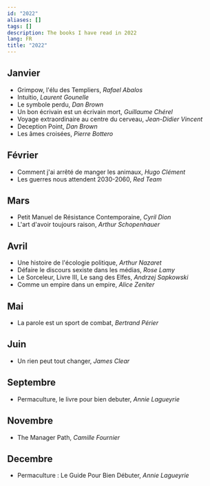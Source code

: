```yaml
---
id: "2022"
aliases: []
tags: []
description: The books I have read in 2022
lang: FR
title: "2022"
---
```

## Janvier
- Grimpow, l'élu des Templiers, _Rafael Abalos_
- Intuitio, _Laurent Gounelle_
- Le symbole perdu, _Dan Brown_
- Un bon écrivain est un écrivain mort, _Guillaume Chérel_
- Voyage extraordinaire au centre du cerveau, _Jean-Didier Vincent_
- Deception Point, _Dan Brown_
- Les âmes croisées, _Pierre Bottero_

## Février
- Comment j'ai arrêté de manger les animaux, _Hugo Clément_
- Les guerres nous attendent 2030-2060, _Red Team_

## Mars
- Petit Manuel de Résistance Contemporaine, _Cyril Dion_
- L'art d'avoir toujours raison, _Arthur Schopenhauer_

## Avril
- Une histoire de l'écologie politique, _Arthur Nazaret_
- Défaire le discours sexiste dans les médias, _Rose Lamy_
- Le Sorceleur, Livre III, Le sang des Elfes, _Andrzej Sapkowski_
- Comme un empire dans un empire, _Alice Zeniter_

## Mai
- La parole est un sport de combat, _Bertrand Périer_

## Juin
- Un rien peut tout changer, _James Clear_

## Septembre
- Permaculture, le livre pour bien debuter, _Annie Lagueyrie_

## Novembre
- The Manager Path, _Camille Fournier_
## Decembre
- Permaculture : Le Guide Pour Bien Débuter, _Annie Lagueyrie_
